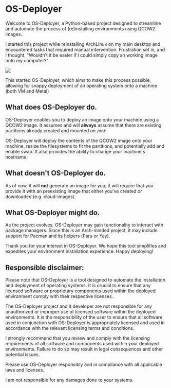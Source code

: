 # OS-Deployer

Welcome to OS-Deployer, a Python-based project designed to streamline and automate the process of (re)installing environments using QCOW2 images.

I started this project while reinstalling ArchLinux on my main desktop and encountered tasks that required manual intervention. Frustration set in, and I thought, "Wouldn't it be easier if I could simply copy an working image onto my computer?"

![](https://media.giphy.com/media/OOezqqxPB8aJ2/giphy.gif)

This started OS-Deployer, which aims to make this process possible, allowing for snappy deployment of an operating system onto a machine (both VM and Metal)

## What does OS-Deployer do.
OS-Deployer enables you to deploy an image onto your machine using a QCOW2 image. It assumes and will **always** assume that there are existing partitions already created and mounted on ```/mnt```

OS-Deployer will deploy the contents of the QCOW2 image onto your machine, resize the filesystems to fit the partitions, and potentially add and enable swap. It also provides the ability to change your machine's hostname.

## What doesn't OS-Deployer do.
As of now, it will **not** generate an image for you; it will require that you provide it with an preexisting image that either you've created or downloaded (e.g. cloud-images).

## What OS-Deployer might do.
As the project evolves, OS-Deployer may gain functionality to interact with package managers. Since this is an Arch-minded project, it may include support for Pacman and its helpers (Paru or Yay).

Thank you for your interest in OS-Deployer. We hope this tool simplifies and expedites your environment installation experience. Happy deploying!

## Responsible disclaimer:
Please note that OS-Deployer is a tool designed to automate the installation and deployment of operating systems. It is crucial to ensure that any licensed software or proprietary components used within the deployed environment comply with their respective licenses.

The OS-Deployer project and it developer are not responsible for any unauthorized or improper use of licensed software within the deployed environments. It is the responsibility of the user to ensure that all software used in conjunction with OS-Deployer is appropriately licensed and used in accordance with the relevant licensing terms and conditions.

I strongly recommend that you review and comply with the licensing requirements of all software and components used within your deployed environments. Failure to do so may result in legal consequences and other potential issues.

Please use OS-Deployer responsibly and in compliance with all applicable laws and licenses.

I am not responsible for any damages done to your systems.